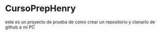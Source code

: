 # CursoPrepHenry
este es un proyecto de prueba de como crear un repositorio y clonarlo de github a mi PC
